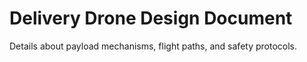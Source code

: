 # Delivery Drone Design Document

Details about payload mechanisms, flight paths, and safety protocols.
